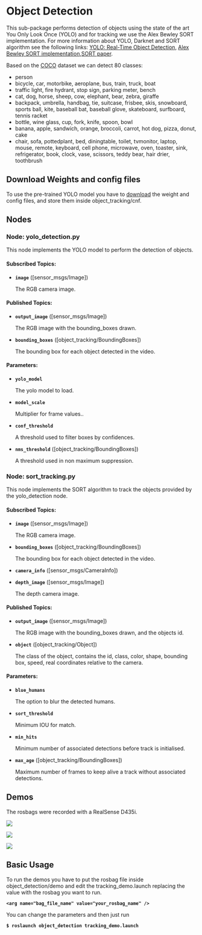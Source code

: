 # Object Detection

This sub-package performs detection of objects using the state of the art You Only Look Once (YOLO) and for tracking we use the Alex Bewley SORT implementation. For more information about YOLO, Darknet and SORT algorithm see the following links: [YOLO: Real-Time Object Detection](http://pjreddie.com/darknet/yolo/), [Alex Bewley SORT implementation](https://github.com/abewley/sort),[SORT paper](https://arxiv.org/abs/1602.00763).

Based on the [COCO](http://cocodataset.org/#home) dataset we can detect 80 classes:

- person
- bicycle, car, motorbike, aeroplane, bus, train, truck, boat
- traffic light, fire hydrant, stop sign, parking meter, bench
- cat, dog, horse, sheep, cow, elephant, bear, zebra, giraffe
- backpack, umbrella, handbag, tie, suitcase, frisbee, skis, snowboard, sports ball, kite, baseball bat, baseball glove, skateboard, surfboard, tennis racket
- bottle, wine glass, cup, fork, knife, spoon, bowl
- banana, apple, sandwich, orange, broccoli, carrot, hot dog, pizza, donut, cake
- chair, sofa, pottedplant, bed, diningtable, toilet, tvmonitor, laptop, mouse, remote, keyboard, cell phone, microwave, oven, toaster, sink, refrigerator, book, clock, vase, scissors, teddy bear, hair drier, toothbrush

## Download Weights and config files

To use the pre-trained YOLO model you have to [download](https://drive.google.com/drive/folders/12ss30brf8-qYFN3tojY-bVHK2ES4xKWN?usp=sharing) the weight and config files, and store them inside object_tracking/cnf.

## Nodes

### Node: yolo_detection.py

This node implements the YOLO model to perform the detection of objects.

#### Subscribed Topics:

- **`image`** ([sensor_msgs/Image])

  The RGB camera image.

#### Published Topics:

- **`output_image`** ([sensor_msgs/Image])

  The RGB image with the bounding_boxes drawn.

- **`bounding_boxes`** ([object_tracking/BoundingBoxes])

  The bounding box for each object detected in the video.

#### Parameters:

- **`yolo_model`**

  The yolo model to load.

- **`model_scale`**

  Multiplier for frame values..

- **`conf_threshold`**

  A threshold used to filter boxes by confidences.

- **`nms_threshold`** ([object_tracking/BoundingBoxes])

  A threshold used in non maximum suppression.

### Node: sort_tracking.py

This node implements the SORT algorithm to track the objects provided by the yolo_detection node.

#### Subscribed Topics:

- **`image`** ([sensor_msgs/Image])

  The RGB camera image.

- **`bounding_boxes`** ([object_tracking/BoundingBoxes])

  The bounding box for each object detected in the video.

- **`camera_info`** ([sensor_msgs/CameraInfo])

- **`depth_image`** ([sensor_msgs/Image])

  The depth camera image.

#### Published Topics:

- **`output_image`** ([sensor_msgs/Image])

  The RGB image with the bounding_boxes drawn, and the objects id.

- **`object`** ([object_tracking/Object])

  The class of the object, contains the id, class, color, shape, bounding box, speed, real coordinates relative to the camera.

#### Parameters:

- **`blue_humans`**

  The option to blur the detected humans.

- **`sort_threshold`**

  Minimum IOU for match.

- **`min_hits`**

  Minimum number of associated detections before track is initialised.

- **`max_age`** ([object_tracking/BoundingBoxes])

  Maximum number of frames to keep alive a track without associated detections.

## Demos

The rosbags were recorded with a RealSense D435i.

![](img/highway_demo.gif)

![](img/2_humans_demo.gif)

![](img/street_demo.gif)

## Basic Usage

To run the demos you have to put the rosbag file inside object_detection/demo and edit the tracking_demo.launch replacing the value with the rosbag you want to run. 

**`<arg name="bag_file_name" value="your_rosbag_name" />`**

You can change the parameters and then just run 

**`$ roslaunch object_detection tracking_demo.launch`**
